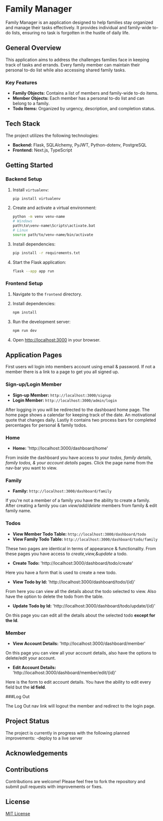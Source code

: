 
# Family Manager

Family Manager is an application designed to help families stay organized and manage their tasks effectively. It provides individual and family-wide to-do lists, ensuring no task is forgotten in the hustle of daily life.

## General Overview

This application aims to address the challenges families face in keeping track of tasks and errands. Every family member can maintain their personal to-do list while also accessing shared family tasks.

### Key Features

- **Family Objects:** Contains a list of members and family-wide to-do items.
- **Member Objects:** Each member has a personal to-do list and can belong to a family.
- **Todo Items:** Organized by urgency, description, and completion status.

## Tech Stack

The project utilizes the following technologies:
- **Backend:** Flask, SQLAlchemy, PyJWT, Python-dotenv, PostgreSQL
- **Frontend:** Next.js, TypeScript

## Getting Started

### Backend Setup

1. Install `virtualenv`:
   ```bash
   pip install virtualenv
   ```

2. Create and activate a virtual environment:
   ```bash
   python -m venv venv-name
   # Windows
   path\to\venv-name\Scripts\activate.bat
   # Linux
   source path/to/venv-name/bin/activate
   ```

3. Install dependencies:
   ```bash
   pip install -r requirements.txt
   ```

4. Start the Flask application:
   ```bash
   flask --app app run
   ```

### Frontend Setup

1. Navigate to the `frontend` directory.

2. Install dependencies:
   ```bash
   npm install
   ```

3. Run the development server:
   ```bash
   npm run dev
   ```

4. Open [http://localhost:3000](http://localhost:3000) in your browser.

## Application Pages

First users wil login into members account using email & password.
If not a member there is a link to a page to get you all signed up.

### Sign-up/Login Member
- **Sign-up Member:** `http://localhost:3000/signup`
- **Login Member:** `http://localhost:3000/admin/login`

After logging in you will be redirected to the dashboard home page.
The home page shows a calendar for keeping track of the date. 
An motivational quote that changes daily.
Lastly it contains two process bars for completed percentages for personal & family todos.

### Home 
- **Home:** 'http://localhost:3000/dashboard/home'

From inside the dashboard you have access to 
*your todos, family details, family todos, & your account details* pages.
Click the page name from the nav-bar you want to view.

### Family
- **Family:** `http://localhost:3000/dashboard/family`

If you're not a member of a family you have the ability to create a family. 
After creating a family you can *view/add/delete* members from family & edit family name.

### Todos
- **View Member Todo Table:** `http://localhost:3000/dashboard/todo`
- **View Family Todo Table:** `http://localhost:3000/dashboard/todo/family`

These two pages are identical in terms of appearance & functionality. 
From these pages you have access to *create,view,&update* a todo.

- **Create Todo:** 'http://localhost:3000/dashboard/todo/create'

Here you have a form that is used to create a new todo.

- **View Todo by Id:** 'http://localhost:3000/dashboard/todo/{id}'

From here you can view all the details about the todo selected to view. 
Also have the option to delete the todo from the table.

- **Update Todo by Id:** 'http://localhost:3000/dashboard/todo/update/{id}'

On this page you can edit all the details about the selected todo **except for the Id**.

### Member
- **View Account Details:** 'http://localhost:3000/dashboard/member'

On this page you can view all your account details, also have the options to delete/edit your account.

- **Edit Account Details:** 'http://localhost:3000/dashboard/member/edit/{id}'

Here is the form to edit account details. 
You have the ability to edit every field but the **id field**.

###Log Out

The Log Out nav link will logout the member and redirect to the login page.

## Project Status

The project is currently in progress with the following planned improvements:
-deploy to a live server 

## Acknowledgements



## Contributions

Contributions are welcome! Please feel free to fork the repository and submit pull requests with improvements or fixes.

## License

[MIT License](LICENSE)
